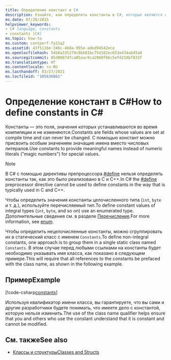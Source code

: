 ```yaml
---
title: Определение констант в C#
description: Узнайте, как определять константы в C#, которые являются полями, значения которых задаются во время компиляции. Используйте константы для присвоения значимых имен особым значениям.
ms.date: 07/20/2015
helpviewer_keywords:
- C# language, constants
- constants [C#]
ms.topic: how-to
ms.custom: contperf-fy21q2
ms.assetid: 43f511be-346c-4b8a-995e-aded94542ece
ms.openlocfilehash: 54b8a335279c8bb81bc75d182ec653e434ab45a0
ms.sourcegitcommit: 05d0087dfca85aac9ca2960f86c5efd218bf833f
ms.translationtype: HT
ms.contentlocale: ru-RU
ms.lasthandoff: 03/27/2021
ms.locfileid: "105636861"
---
```

# <a name="how-to-define-constants-in-c"></a><span data-ttu-id="f9464-104">Определение констант в C\#</span><span class="sxs-lookup"><span data-stu-id="f9464-104">How to define constants in C\#</span></span>

<span data-ttu-id="f9464-105">Константы — это поля, значения которых устанавливаются во время компиляции и не изменяются.</span><span class="sxs-lookup"><span data-stu-id="f9464-105">Constants are fields whose values are set at compile time and can never be changed.</span></span> <span data-ttu-id="f9464-106">С помощью констант можно присвоить особым значениям значащие имена вместо числовых литералов.</span><span class="sxs-lookup"><span data-stu-id="f9464-106">Use constants to provide meaningful names instead of numeric literals ("magic numbers") for special values.</span></span>  
  
> [!NOTE]
> <span data-ttu-id="f9464-107">В C# с помощью директивы препроцессора [#define](../../language-reference/preprocessor-directives.md#defining-symbols) нельзя определять константы так, как это было реализовано в C и C++.</span><span class="sxs-lookup"><span data-stu-id="f9464-107">In C# the [#define](../../language-reference/preprocessor-directives.md#defining-symbols) preprocessor directive cannot be used to define constants in the way that is typically used in C and C++.</span></span>  
  
 <span data-ttu-id="f9464-108">Чтобы определить значения константы целочисленного типа (`int`, `byte` и т. д.), используйте перечисляемый тип.</span><span class="sxs-lookup"><span data-stu-id="f9464-108">To define constant values of integral types (`int`, `byte`, and so on) use an enumerated type.</span></span> <span data-ttu-id="f9464-109">Дополнительные сведения см. в разделе [Перечисление](../../language-reference/builtin-types/enum.md).</span><span class="sxs-lookup"><span data-stu-id="f9464-109">For more information, see [enum](../../language-reference/builtin-types/enum.md).</span></span>  
  
 <span data-ttu-id="f9464-110">Чтобы определить нецелочисленные константы, можно сгруппировать их в статический класс с именем `Constants`.</span><span class="sxs-lookup"><span data-stu-id="f9464-110">To define non-integral constants, one approach is to group them in a single static class named `Constants`.</span></span> <span data-ttu-id="f9464-111">В этом случае перед любыми ссылками на константы будет необходимо указывать имя класса, как показано в следующем примере.</span><span class="sxs-lookup"><span data-stu-id="f9464-111">This will require that all references to the constants be prefaced with the class name, as shown in the following example.</span></span>  
  
## <a name="example"></a><span data-ttu-id="f9464-112">Пример</span><span class="sxs-lookup"><span data-stu-id="f9464-112">Example</span></span>  

 [!code-csharp[constants](snippets/how-to-define-constants/Program.cs)]  
  
 <span data-ttu-id="f9464-113">Используя квалификатор имени класса, вы гарантируете, что вы сами и другие разработчики будете понимать, что имеете дело с константой, которую нельзя изменить.</span><span class="sxs-lookup"><span data-stu-id="f9464-113">The use of the class name qualifier helps ensure that you and others who use the constant understand that it is constant and cannot be modified.</span></span>  
  
## <a name="see-also"></a><span data-ttu-id="f9464-114">См. также</span><span class="sxs-lookup"><span data-stu-id="f9464-114">See also</span></span>

- [<span data-ttu-id="f9464-115">Классы и структуры</span><span class="sxs-lookup"><span data-stu-id="f9464-115">Classes and Structs</span></span>](./index.md)
